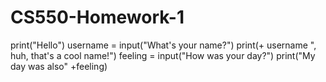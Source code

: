 # CS550-Homework-1
print("Hello")
username = input("What's your name?")
print(+ username ", huh, that's a cool name!")
feeling = input("How was your day?")
print("My day was also" +feeling)
